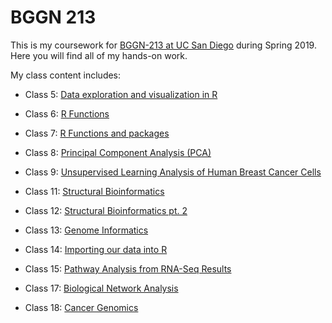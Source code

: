 # BGGN 213
This is my coursework for [BGGN-213 at UC San Diego](http://bioboot.github.io/bggn213_s19/) during Spring 2019. Here you will find all of my hands-on work.

My class content includes:

- Class 5: [Data exploration and visualization in R](
https://github.com/eventrig/bggn213/blob/master/class05/class_05.md)

- Class 6: [R Functions](https://github.com/eventrig/bggn213/blob/master/Documents/Academic/class06_yikes/class06.md)

- Class 7: [R Functions and packages](https://github.com/eventrig/bggn213/blob/master/7/class07.md)

- Class 8: [Principal Component Analysis (PCA)](https://github.com/eventrig/bggn213/blob/master/class08/class08.md)

- Class 9: [Unsupervised Learning Analysis of Human Breast Cancer Cells](https://github.com/eventrig/bggn213/blob/master/Documents/Academic/class9_2/class9.md)

- Class 11: [Structural Bioinformatics](https://github.com/eventrig/bggn213/blob/master/class11_rework.md)

- Class 12: [Structural Bioinformatics pt. 2](https://github.com/eventrig/bggn213/blob/master/class12/class12.md)

- Class 13: [Genome Informatics](https://github.com/eventrig/bggn213/blob/master/class13.md)

- Class 14: [Importing our data into R](https://github.com/eventrig/bggn213/blob/master/class14.md)

- Class 15: [Pathway Analysis from RNA-Seq Results](https://github.com/eventrig/bggn213/blob/master/class15.md)

- Class 17: [Biological Network Analysis](https://github.com/eventrig/bggn213/blob/master/class17/class17.md)

- Class 18: [Cancer Genomics](https://github.com/eventrig/bggn213/blob/master/class18.md)




